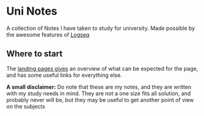 # Uni Notes

A collection of Notes I have taken to study for university. Made possible by the awesome features of [Logseq](https://logseq.com/)

## Where to start

The [landing pages gives](https://1krypt0.github.io/uni-notes/#/page/university) an overview of what can be expected for the page, and has some useful links for everything else.

**A small disclaimer:** Do note that these are my notes, and they are written with my study needs in mind. They are not a one size fits all solution, and probably never will be, but they may be useful to get another point of view on the subjects
